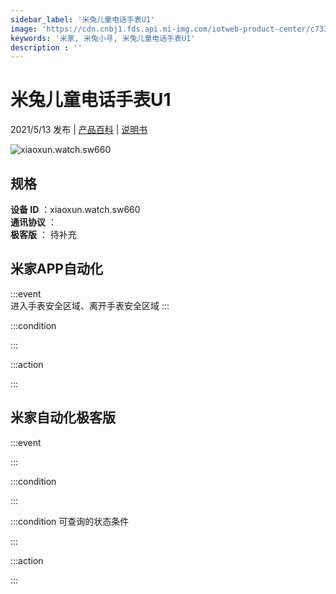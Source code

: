 ```yaml
---
sidebar_label: '米兔儿童电话手表U1'
image: 'https://cdn.cnbj1.fds.api.mi-img.com/iotweb-product-center/c733a721d3dcd85a16336e18ae6bf97a_拟物常态副本.png?GalaxyAccessKeyId=AKVGLQWBOVIRQ3XLEW&Expires=9223372036854775807&Signature=gJMI6PfIFQr866NYYVQWWEztCsQ='
keywords: '米家, 米兔小寻, 米兔儿童电话手表U1'
description : ''
---
```

# 米兔儿童电话手表U1

2021/5/13 发布 | [产品百科](https://home.mi.com/webapp/content/baike/product/index.html?model=xiaoxun.watch.sw660/) | [说明书](https://home.mi.com/views/introduction.html?model=xiaoxun.watch.sw660&region=cn)

![xiaoxun.watch.sw660](https://cdn.cnbj1.fds.api.mi-img.com/iotweb-product-center/c733a721d3dcd85a16336e18ae6bf97a_拟物常态副本.png?GalaxyAccessKeyId=AKVGLQWBOVIRQ3XLEW&Expires=9223372036854775807&Signature=gJMI6PfIFQr866NYYVQWWEztCsQ=)

## 规格  
> 
**设备 ID** ：xiaoxun.watch.sw660  
**通讯协议** ：  
**极客版**  ： 待补充 


## 米家APP自动化  

:::event  
进入手表安全区域、离开手表安全区域
:::

:::condition  

:::

:::action   

:::

## 米家自动化极客版  

:::event  

:::

:::condition  

:::

:::condition 可查询的状态条件  

:::

:::action  

:::

        
